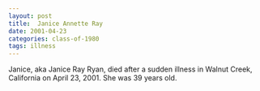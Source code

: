```yaml
---
layout: post
title:  Janice Annette Ray
date: 2001-04-23
categories: class-of-1980
tags: illness
---
```

Janice, aka Janice Ray Ryan, died after a sudden illness in Walnut Creek, California on April 23, 2001.  She was 39 years old.
